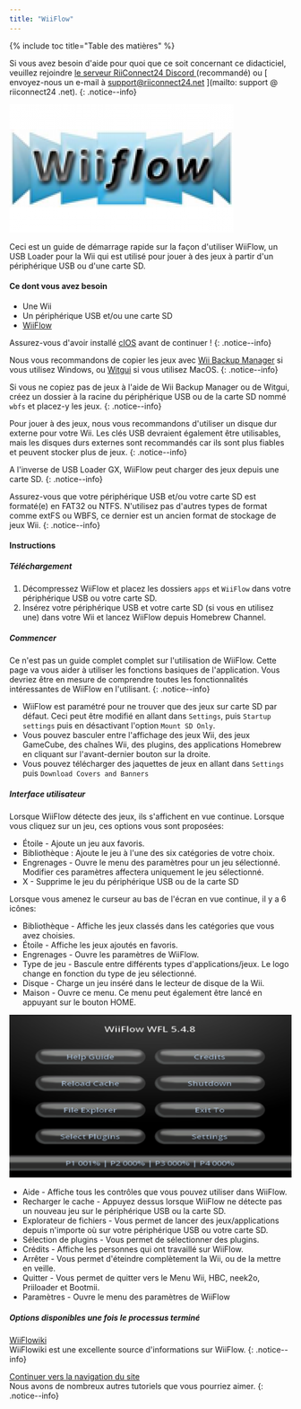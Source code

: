 ```yaml
---
title: "WiiFlow"
---
```


{% include toc title="Table des matières" %}

Si vous avez besoin d'aide pour quoi que ce soit concernant ce didacticiel, veuillez rejoindre [ le serveur RiiConnect24 Discord ](https://discord.gg/rc24) (recommandé) ou \[ envoyez-nous un e-mail à support@riiconnect24.net \](mailto: support @ riiconnect24 .net).
{: .notice--info}

![WiiFlow](/images/wiiflowlogo.png)

Ceci est un guide de démarrage rapide sur la façon d'utiliser WiiFlow, un USB Loader pour la Wii qui est utilisé pour jouer à des jeux à partir d'un périphérique USB ou d'une carte SD.

#### Ce dont vous avez besoin

* Une Wii
* Un périphérique USB et/ou une carte SD
* [WiiFlow](https://github.com/Fledge68/WiiFlow_Lite/releases)

Assurez-vous d'avoir installé [cIOS](/cios) avant de continuer !
{: .notice--info}

Nous vous recommandons de copier les jeux avec [Wii Backup Manager](/wiibackupmanager) si vous utilisez Windows, ou [Witgui](https://desairem.com/wordpress/category/witgui-download/) si vous utilisez MacOS.
{: .notice--info}

Si vous ne copiez pas de jeux à l'aide de Wii Backup Manager ou de Witgui, créez un dossier à la racine du périphérique USB ou de la carte SD nommé `wbfs` et placez-y les jeux.
{: .notice--info}

Pour jouer à des jeux, nous vous recommandons d'utiliser un disque dur externe pour votre Wii. Les clés USB devraient également être utilisables, mais les disques durs externes sont recommandés car ils sont plus fiables et peuvent stocker plus de jeux.
{: .notice--info}

A l'inverse de USB Loader GX, WiiFlow peut charger des jeux depuis une carte SD.
{: .notice--info}

Assurez-vous que votre périphérique USB et/ou votre carte SD est formaté(e) en FAT32 ou NTFS. N'utilisez pas d'autres types de format comme extFS ou WBFS, ce dernier est un ancien format de stockage de jeux Wii.
{: .notice--info}

#### Instructions

##### Téléchargement

1. Décompressez WiiFlow et placez les dossiers `apps` et `WiiFlow` dans votre périphérique USB ou votre carte SD.
2. Insérez votre périphérique USB et votre carte SD (si vous en utilisez une) dans votre Wii et lancez WiiFlow depuis Homebrew Channel.

##### Commencer

Ce n'est pas un guide complet complet sur l'utilisation de WiiFlow. Cette page va vous aider à utiliser les fonctions basiques de l'application. Vous devriez être en mesure de comprendre toutes les fonctionnalités intéressantes de WiiFlow en l'utilisant.
{: .notice--info}

* WiiFlow est paramétré pour ne trouver que des jeux sur carte SD par défaut. Ceci peut être modifié en allant dans `Settings`, puis `Startup settings` puis en désactivant l'option `Mount SD Only`.
* Vous pouvez basculer entre l'affichage des jeux Wii, des jeux GameCube, des chaînes Wii, des plugins, des applications Homebrew en cliquant sur l'avant-dernier bouton sur la droite.
* Vous pouvez télécharger des jaquettes de jeux en allant dans `Settings` puis `Download Covers and Banners`

##### Interface utilisateur

Lorsque WiiFlow détecte des jeux, ils s'affichent en vue continue. Lorsque vous cliquez sur un jeu, ces options vous sont proposées:

* Étoile - Ajoute un jeu aux favoris.
* Bibliothèque : Ajoute le jeu à l'une des six catégories de votre choix.
* Engrenages - Ouvre le menu des paramètres pour un jeu sélectionné. Modifier ces paramètres affectera uniquement le jeu sélectionné.
* X - Supprime le jeu du périphérique USB ou de la carte SD

Lorsque vous amenez le curseur au bas de l'écran en vue continue, il y a 6 icônes:

* Bibliothèque - Affiche les jeux classés dans les catégories que vous avez choisies.
* Étoile - Affiche les jeux ajoutés en favoris.
* Engrenages - Ouvre les paramètres de WiiFlow.
* Type de jeu - Bascule entre différents types d'applications/jeux. Le logo change en fonction du type de jeu sélectionné.
* Disque - Charge un jeu inséré dans le lecteur de disque de la Wii.
* Maison - Ouvre ce menu. Ce menu peut également être lancé en appuyant sur le bouton HOME.

![WF_menu](images/WFmenu.png)

* Aide - Affiche tous les contrôles que vous pouvez utiliser dans WiiFlow.
* Recharger le cache - Appuyez dessus lorsque WiiFlow ne détecte pas un nouveau jeu sur le périphérique USB ou la carte SD.
* Explorateur de fichiers - Vous permet de lancer des jeux/applications depuis n'importe où sur votre périphérique USB ou votre carte SD.
* Sélection de plugins - Vous permet de sélectionner des plugins.
* Crédits - Affiche les personnes qui ont travaillé sur WiiFlow.
* Arrêter - Vous permet d'éteindre complètement la Wii, ou de la mettre en veille.
* Quitter - Vous permet de quitter vers le Menu Wii, HBC, neek2o, Priiloader et Bootmii.
* Paramètres - Ouvre le menu des paramètres de WiiFlow

##### Options disponibles une fois le processus terminé

[WiiFlowiki](https://sites.google.com/site/WiiFlowiki4/)<br> WiiFlowiki est une excellente source d'informations sur WiiFlow.
{: .notice--info}

[Continuer vers la navigation du site](site-navigation)<br> Nous avons de nombreux autres tutoriels que vous pourriez aimer.
{: .notice--info}
